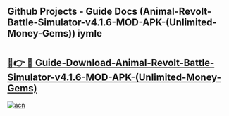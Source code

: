 ## Github Projects - Guide Docs (Animal-Revolt-Battle-Simulator-v4.1.6-MOD-APK-(Unlimited-Money-Gems)) iymle

# <h2><a href="https://apkcomod.com?title=Animal-Revolt-Battle-Simulator-v4.1.6-MOD-APK-(Unlimited-Money-Gems)">🔗👉 🔴 Guide-Download-Animal-Revolt-Battle-Simulator-v4.1.6-MOD-APK-(Unlimited-Money-Gems) </a></h2>

[![acn](https://github.com/user-attachments/assets/0f9c940e-d8b0-45ae-aac7-cd30a18b3e1c)](https://apkcomod.com?title=Animal-Revolt-Battle-Simulator-v4.1.6-MOD-APK-(Unlimited-Money-Gems))
